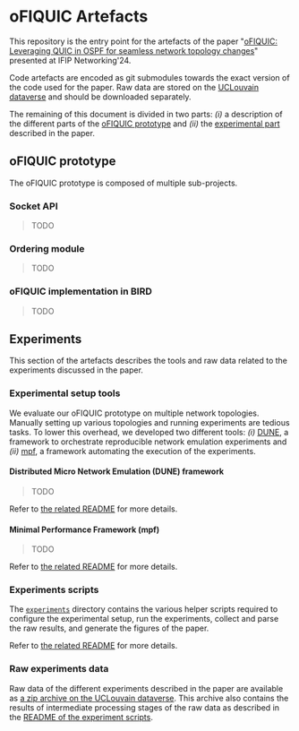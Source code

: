 # oFIQUIC Artefacts

This repository is the entry point for the artefacts of the paper "[oFIQUIC: Leveraging QUIC in OSPF for seamless
network topology changes](http://hdl.handle.net/2078.1/286860)" presented at IFIP Networking'24.

Code artefacts are encoded as git submodules towards the exact version of the code used for the paper.
Raw data are stored on the [UCLouvain dataverse](https://dataverse.uclouvain.be/dataverse/ingi) and should be downloaded separately.

The remaining of this document is divided in two parts: _(i)_ a description of the different parts of the [oFIQUIC prototype](#ofiquic-prototype) and _(ii)_ the [experimental part](#experiments) described in the paper.

## oFIQUIC prototype

The oFIQUIC prototype is composed of multiple sub-projects.

### Socket API

> TODO

### Ordering module

> TODO

### oFIQUIC implementation in BIRD

> TODO

## Experiments

This section of the artefacts describes the tools and raw data related to the experiments discussed in the paper.

### Experimental setup tools

We evaluate our oFIQUIC prototype on multiple network topologies.
Manually setting up various topologies and running experiments are tedious tasks.
To lower this overhead, we developed two different tools: _(i)_ [DUNE](#distributed-micro-network-emulation-dune-framework), a framework to orchestrate reproducible network emulation experiments and _(ii)_ [mpf](#minimal-performance-framework-mpf), a framework automating the execution of the experiments.

#### Distributed Micro Network Emulation (DUNE) framework

> TODO

Refer to [the related README](DUNE/README.md) for more details.

#### Minimal Performance Framework (mpf)

> TODO

Refer to [the related README](mpf/README.md) for more details.

### Experiments scripts

The [`experiments`](experiments) directory contains the various helper scripts required to configure the experimental setup, run the experiments, collect and parse the raw results, and generate the figures of the paper.

Refer to [the related README](experiments/README.md) for more details.

### Raw experiments data

Raw data of the different experiments described in the paper are available as [a zip archive on the UCLouvain dataverse](https://doi.org/10.14428/DVN/76LJ8Y).
This archive also contains the results of intermediate processing stages of the raw data as described in the [README of the experiment scripts](experiments/README.md).
